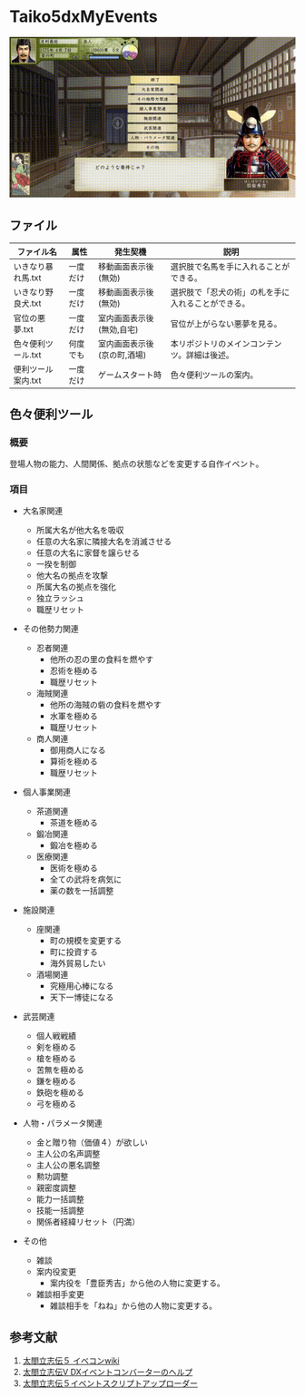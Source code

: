 # Taiko5dxMyEvents

![Taiko5dxMyEvents](Taiko5dxMyEvents.gif)

## ファイル

|  ファイル名  |  属性 |発生契機| 説明 |
| ---- | ---- | ---- | ---- |
|  いきなり暴れ馬.txt  | 一度だけ | 移動画面表示後(無効) | 選択肢で名馬を手に入れることができる。|
|  いきなり野良犬.txt  | 一度だけ | 移動画面表示後(無効) | 選択肢で「忍犬の術」の札を手に入れることができる。|
|  官位の悪夢.txt  | 一度だけ | 室内画面表示後(無効,自宅) | 官位が上がらない悪夢を見る。|
|  色々便利ツール.txt  | 何度でも | 室内画面表示後(京の町,酒場) | 本リポジトリのメインコンテンツ。詳細は後述。|
|  便利ツール案内.txt  | 一度だけ | ゲームスタート時 | 色々便利ツールの案内。|

## 色々便利ツール

### 概要
登場人物の能力、人間関係、拠点の状態などを変更する自作イベント。

### 項目

* 大名家関連

  * 所属大名が他大名を吸収
  * 任意の大名家に隣接大名を消滅させる
  * 任意の大名に家督を譲らせる
  * 一揆を制御
  * 他大名の拠点を攻撃
  * 所属大名の拠点を強化
  * 独立ラッシュ
  * 職歴リセット
* その他勢力関連
  * 忍者関連
    * 他所の忍の里の食料を燃やす
    * 忍術を極める
    * 職歴リセット
  * 海賊関連
    * 他所の海賊の砦の食料を燃やす
    * 水軍を極める
    * 職歴リセット
  * 商人関連
    * 御用商人になる
    * 算術を極める
    * 職歴リセット
* 個人事業関連
  * 茶道関連
    * 茶道を極める
  * 鍛冶関連
    * 鍛冶を極める
  * 医療関連
    * 医術を極める
    * 全ての武将を病気に
    * 薬の数を一括調整
* 施設関連
  * 座関連
    * 町の規模を変更する
    * 町に投資する
    * 海外貿易したい
  * 酒場関連
    * 究極用心棒になる
    * 天下一博徒になる
* 武芸関連
  * 個人戦戦績
  * 剣を極める
  * 槍を極める
  * 苦無を極める
  * 鎌を極める
  * 鉄砲を極める
  * 弓を極める
* 人物・パラメータ関連
  * 金と贈り物（価値４）が欲しい
  * 主人公の名声調整
  * 主人公の悪名調整
  * 勲功調整
  * 親密度調整
  * 能力一括調整
  * 技能一括調整
  * 関係者経緯リセット（円満）
* その他
  * 雑談
  * 案内役変更
    * 案内役を「豊臣秀吉」から他の人物に変更する。
  * 雑談相手変更
    * 雑談相手を「ねね」から他の人物に変更する。

## 参考文献

1. [太閤立志伝５ イベコンwiki](https://seesaawiki.jp/taikou5/)
1. [太閤立志伝Ⅴ DXイベントコンバーターのヘルプ](https://www.gamecity.ne.jp/manual/KSjyrFfh/Taiko5DXEV_JP/index.html)
1. [太閤立志伝５イベントスクリプトアップローダー](http://tukasa.sakura.ne.jp/tr5/joyful.cgi)

